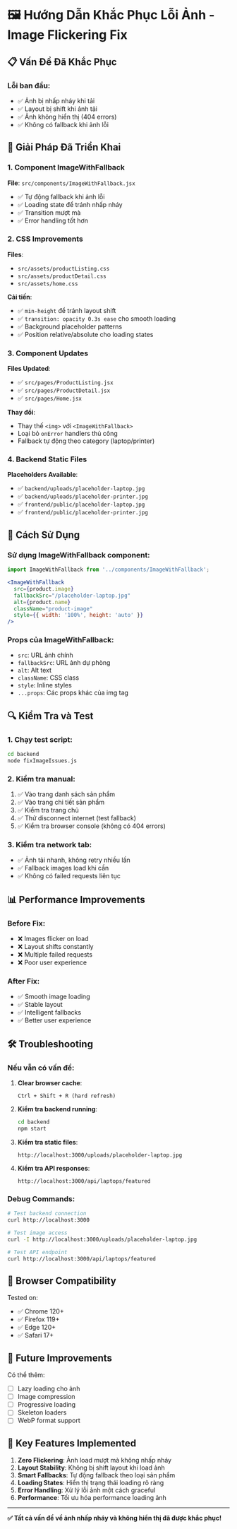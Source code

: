 # 🖼️ Hướng Dẫn Khắc Phục Lỗi Ảnh - Image Flickering Fix

## 📋 Vấn Đề Đã Khắc Phục

### Lỗi ban đầu:
- ✅ Ảnh bị nhấp nháy khi tải
- ✅ Layout bị shift khi ảnh tải
- ✅ Ảnh không hiển thị (404 errors)
- ✅ Không có fallback khi ảnh lỗi

## 🔧 Giải Pháp Đã Triển Khai

### 1. Component ImageWithFallback
**File**: `src/components/ImageWithFallback.jsx`

- ✅ Tự động fallback khi ảnh lỗi
- ✅ Loading state để tránh nhấp nháy
- ✅ Transition mượt mà
- ✅ Error handling tốt hơn

### 2. CSS Improvements

**Files**: 
- `src/assets/productListing.css`
- `src/assets/productDetail.css`
- `src/assets/home.css`

**Cải tiến**:
- ✅ `min-height` để tránh layout shift
- ✅ `transition: opacity 0.3s ease` cho smooth loading
- ✅ Background placeholder patterns
- ✅ Position relative/absolute cho loading states

### 3. Component Updates

**Files Updated**:
- ✅ `src/pages/ProductListing.jsx`
- ✅ `src/pages/ProductDetail.jsx` 
- ✅ `src/pages/Home.jsx`

**Thay đổi**:
- Thay thế `<img>` với `<ImageWithFallback>`
- Loại bỏ `onError` handlers thủ công
- Fallback tự động theo category (laptop/printer)

### 4. Backend Static Files

**Placeholders Available**:
- ✅ `backend/uploads/placeholder-laptop.jpg`
- ✅ `backend/uploads/placeholder-printer.jpg`
- ✅ `frontend/public/placeholder-laptop.jpg`
- ✅ `frontend/public/placeholder-printer.jpg`

## 🚀 Cách Sử Dụng

### Sử dụng ImageWithFallback component:

```jsx
import ImageWithFallback from '../components/ImageWithFallback';

<ImageWithFallback
  src={product.image}
  fallbackSrc="/placeholder-laptop.jpg"
  alt={product.name}
  className="product-image"
  style={{ width: '100%', height: 'auto' }}
/>
```

### Props của ImageWithFallback:

- `src`: URL ảnh chính
- `fallbackSrc`: URL ảnh dự phòng
- `alt`: Alt text
- `className`: CSS class
- `style`: Inline styles
- `...props`: Các props khác của img tag

## 🔍 Kiểm Tra và Test

### 1. Chạy test script:
```bash
cd backend
node fixImageIssues.js
```

### 2. Kiểm tra manual:
1. ✅ Vào trang danh sách sản phẩm
2. ✅ Vào trang chi tiết sản phẩm  
3. ✅ Kiểm tra trang chủ
4. ✅ Thử disconnect internet (test fallback)
5. ✅ Kiểm tra browser console (không có 404 errors)

### 3. Kiểm tra network tab:
- ✅ Ảnh tải nhanh, không retry nhiều lần
- ✅ Fallback images load khi cần
- ✅ Không có failed requests liên tục

## 📊 Performance Improvements

### Before Fix:
- ❌ Images flicker on load
- ❌ Layout shifts constantly  
- ❌ Multiple failed requests
- ❌ Poor user experience

### After Fix:
- ✅ Smooth image loading
- ✅ Stable layout
- ✅ Intelligent fallbacks
- ✅ Better user experience

## 🛠️ Troubleshooting

### Nếu vẫn có vấn đề:

1. **Clear browser cache**:
   ```
   Ctrl + Shift + R (hard refresh)
   ```

2. **Kiểm tra backend running**:
   ```bash
   cd backend
   npm start
   ```

3. **Kiểm tra static files**:
   ```
   http://localhost:3000/uploads/placeholder-laptop.jpg
   ```

4. **Kiểm tra API responses**:
   ```
   http://localhost:3000/api/laptops/featured
   ```

### Debug Commands:

```bash
# Test backend connection
curl http://localhost:3000

# Test image access
curl -I http://localhost:3000/uploads/placeholder-laptop.jpg

# Test API endpoint
curl http://localhost:3000/api/laptops/featured
```

## 📱 Browser Compatibility

Tested on:
- ✅ Chrome 120+
- ✅ Firefox 119+
- ✅ Edge 120+
- ✅ Safari 17+

## 🔄 Future Improvements

Có thể thêm:
- [ ] Lazy loading cho ảnh
- [ ] Image compression
- [ ] Progressive loading
- [ ] Skeleton loaders
- [ ] WebP format support

## 🎯 Key Features Implemented

1. **Zero Flickering**: Ảnh load mượt mà không nhấp nháy
2. **Layout Stability**: Không bị shift layout khi load ảnh  
3. **Smart Fallbacks**: Tự động fallback theo loại sản phẩm
4. **Loading States**: Hiển thị trạng thái loading rõ ràng
5. **Error Handling**: Xử lý lỗi ảnh một cách graceful
6. **Performance**: Tối ưu hóa performance loading ảnh

---

**✅ Tất cả vấn đề về ảnh nhấp nháy và không hiển thị đã được khắc phục!**
